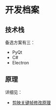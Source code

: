 # 开发档案

## 技术栈

备选方案有三：

* PyQt
* C#
* Electron

## 原理

详细见：

* [剪映关键帧修改原理](./axiom/video-frame-axiom.md)
